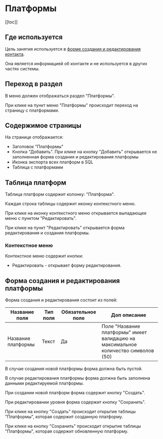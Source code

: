 # Платформы

[[toc]]

## Где используется

Цель занятия используется в [форме создания и редактирования контакта](/docs/contact.html#form-contact).

Она является информацией об контакте и не используется в других частях системы.

## Переход в раздел

В меню должен отображаться раздел "Платформы".

При клике на пункт меню "Платформы" происходит переход на страницу с платформами.

## Содержимое страницы

На странице отображается:
- Заголовок "Платформы"
- Кнопка "Добавить". При клике на кнопку "Добавить" открывается не заполненная форма создания и редактирования платформы
- Иконка экспорта всех платформ в SQL
- Таблица с платформами

## Таблица платформ

Таблица платформ содержит колонку: "Платформа".

Каждая строка таблицы содержит иконку контекстного меню.

При клике на иконку контекстного меню открывается выпадающее меню с пунктом "Редактировать".

При клике на пункт "Редактировать" открывается форма редактирования и создания платформы.

### Контекстное меню

Контекстное меню содержит кнопки:
- Редактировать - открывает форму редактирования.

## Форма создания и редактирования платформы

Форма создания и редактирования состоит из полей:

| Название поля      | Тип поля | Обязательное поле | Доп описание |
|--------------------|----------|-------------------|--------------|
| Название платформы | Текст    | Да                | Поле "Название платформы" имеет валидацию на максимальное количество символов (50)             |

В случае создания новой платформы форма должна быть пустой.

В случае редактирования платформы форма должна быть заполнена данными редактируемой платформы.

При создании новой платформ форма содержит кнопку "Создать".

При редактировании уровня форма содержит кнопку "Сохранить".
 
При клике на кнопку "Создать" происходит открытие таблицы "Платформы", которая содержит созданную платформу.

При клике на кнопку "Сохранить" происходит открытие таблицы "Платформы", которая содержит обновленную платформу.





